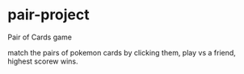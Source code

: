 # pair-project
Pair of Cards game

match the pairs of pokemon cards by clicking them, play vs a friend, highest scorew wins.
